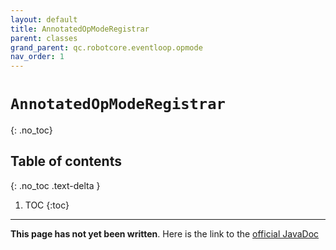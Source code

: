 ```yaml
---
layout: default
title: AnnotatedOpModeRegistrar
parent: classes
grand_parent: qc.robotcore.eventloop.opmode
nav_order: 1
---
```

# `AnnotatedOpModeRegistrar`
{: .no_toc}

## Table of contents
{: .no_toc .text-delta }

1. TOC
{:toc}
---
**This page has not yet been written**. Here is the link to the [official JavaDoc](https://ftctechnh.github.io/ftc_app/doc/javadoc/com/qualcomm/robotcore/eventloop/opmode/AnnotatedOpModeRegistrar.html)
        
